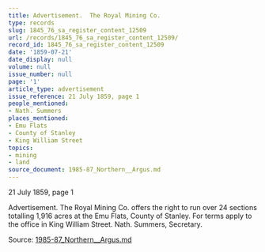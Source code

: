 ```yaml
---
title: Advertisement.  The Royal Mining Co.
type: records
slug: 1845_76_sa_register_content_12509
url: /records/1845_76_sa_register_content_12509/
record_id: 1845_76_sa_register_content_12509
date: '1859-07-21'
date_display: null
volume: null
issue_number: null
page: '1'
article_type: advertisement
issue_reference: 21 July 1859, page 1
people_mentioned:
- Nath. Summers
places_mentioned:
- Emu Flats
- County of Stanley
- King William Street
topics:
- mining
- land
source_document: 1985-87_Northern__Argus.md
---
```


21 July 1859, page 1

Advertisement.  The Royal Mining Co. offers the right to run over 24 sections totalling 1,916 acres at the Emu Flats, County of Stanley.  For terms apply to the office in King William Street.  Nath. Summers, Secretary.

Source: [1985-87_Northern__Argus.md](/downloads/markdown/1985-87_Northern__Argus.md)
